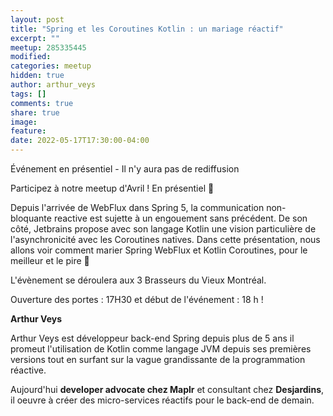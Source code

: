 ```yaml
---
layout: post
title: "Spring et les Coroutines Kotlin : un mariage réactif"
excerpt: ""
meetup: 285335445
modified:
categories: meetup
hidden: true
author: arthur_veys
tags: []
comments: true
share: true
image:
feature:
date: 2022-05-17T17:30:00-04:00
---
```


Événement en présentiel - Il n'y aura pas de rediffusion

Participez à notre meetup d'Avril ! En présentiel 🎉

Depuis l'arrivée de WebFlux dans Spring 5, la communication non-bloquante reactive est sujette à un engouement sans précédent. 
De son côté, Jetbrains propose avec son langage Kotlin une vision particulière de l'asynchronicité avec les Coroutines natives. 
Dans cette présentation, nous allons voir comment marier Spring WebFlux et Kotlin Coroutines, pour le meilleur et le pire 💜

L'évènement se déroulera aux 3 Brasseurs du Vieux Montréal.

Ouverture des portes : 17H30 et début de l'événement : 18 h !

__Arthur Veys__

Arthur Veys est développeur back-end Spring depuis plus de 5 ans il promeut l'utilisation de Kotlin comme langage JVM 
depuis ses premières versions tout en surfant sur la vague grandissante de la programmation réactive.

Aujourd'hui **developer advocate chez Maplr** et consultant chez **Desjardins**, il oeuvre à créer des micro-services réactifs pour le back-end de demain.
